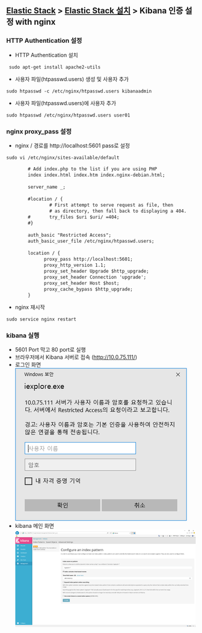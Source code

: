 ﻿## [Elastic Stack](https://github.com/colaboy2010hot/ElasticStack/blob/master/README.md) > [Elastic Stack 설치](https://github.com/colaboy2010hot/ElasticStack/blob/master/Install/README.md) > Kibana 인증 설정 with nginx

### HTTP Authentication 설정

* HTTP Authentication 설치
```
 sudo apt-get install apache2-utils
```

* 사용자 파일(htpasswd.users) 생성 및 사용자 추가
```
sudo htpasswd -c /etc/nginx/htpasswd.users kibanaadmin
```

* 사용자 파일(htpasswd.users)에 사용자 추가
```
sudo htpasswd /etc/nginx/htpasswd.users user01 
```

### nginx proxy_pass 설정

* nginx / 경로를 http://localhost:5601 pass로 설정
```
sudo vi /etc/nginx/sites-available/default
```
```
        # Add index.php to the list if you are using PHP
        index index.html index.htm index.nginx-debian.html;

        server_name _;

        #location / {
                # First attempt to serve request as file, then
                # as directory, then fall back to displaying a 404.
        #       try_files $uri $uri/ =404;
        #}

        auth_basic "Restricted Access";
        auth_basic_user_file /etc/nginx/htpasswd.users;

        location / {
              proxy_pass http://localhost:5601;
              proxy_http_version 1.1;
              proxy_set_header Upgrade $http_upgrade;
              proxy_set_header Connection 'upgrade';
              proxy_set_header Host $host;
              proxy_cache_bypass $http_upgrade;
        }

```

* nginx 재시작
```
sudo service nginx restart
```

### kibana 실행

* 5601 Port 막고 80 port로 실행
* 브라우저에서 Kibana 서버로 접속 (http://10.0.75.111/)
* 로그인 화면  
![키바나 로그인](kibanaLogin.png)
* kibana 메인 화면 
![키바나 메인 화면](kibana.png)